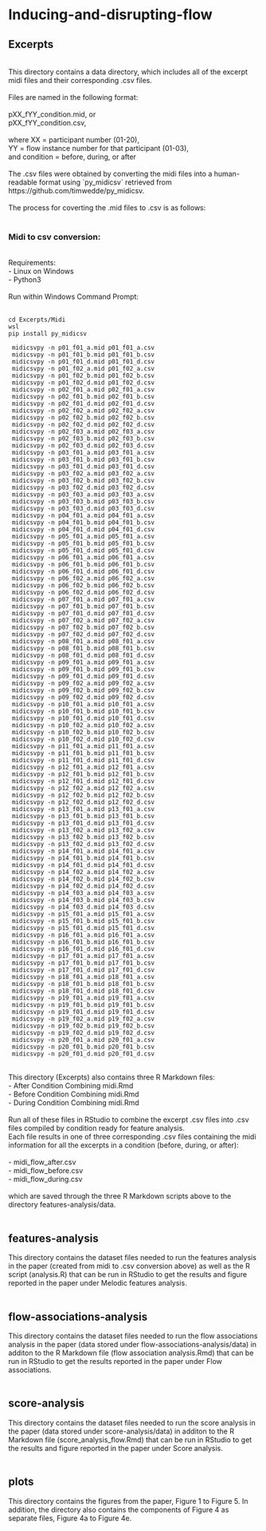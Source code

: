 # Inducing-and-disrupting-flow

## Excerpts<br>
<br>
This directory contains a data directory, which includes all of the excerpt midi files and their corresponding .csv files.<br>
<br>
Files are named in the following format:<br>
<br>
pXX_fYY_condition.mid, or<br>
pXX_fYY_condition.csv,<br>
<br>
where XX = participant number (01-20),<br>
YY = flow instance number for that participant (01-03),<br>
and condition = before, during, or after<br>
<br>
The .csv files were obtained by converting the midi files into a human-readable format using `py_midicsv` retrieved from https://github.com/timwedde/py_midicsv.<br>
<br>
The process for coverting the .mid files to .csv is as follows:<br>
<br>

### Midi to csv conversion:

<br>
Requirements: <br>
- Linux on Windows<br>
- Python3<br>
<br>
Run within Windows Command Prompt:<br>
<br>

```
cd Excerpts/Midi
wsl
pip install py_midicsv

 midicsvpy -n p01_f01_a.mid p01_f01_a.csv
 midicsvpy -n p01_f01_b.mid p01_f01_b.csv
 midicsvpy -n p01_f01_d.mid p01_f01_d.csv
 midicsvpy -n p01_f02_a.mid p01_f02_a.csv
 midicsvpy -n p01_f02_b.mid p01_f02_b.csv
 midicsvpy -n p01_f02_d.mid p01_f02_d.csv
 midicsvpy -n p02_f01_a.mid p02_f01_a.csv
 midicsvpy -n p02_f01_b.mid p02_f01_b.csv
 midicsvpy -n p02_f01_d.mid p02_f01_d.csv
 midicsvpy -n p02_f02_a.mid p02_f02_a.csv
 midicsvpy -n p02_f02_b.mid p02_f02_b.csv
 midicsvpy -n p02_f02_d.mid p02_f02_d.csv
 midicsvpy -n p02_f03_a.mid p02_f03_a.csv
 midicsvpy -n p02_f03_b.mid p02_f03_b.csv
 midicsvpy -n p02_f03_d.mid p02_f03_d.csv
 midicsvpy -n p03_f01_a.mid p03_f01_a.csv
 midicsvpy -n p03_f01_b.mid p03_f01_b.csv
 midicsvpy -n p03_f01_d.mid p03_f01_d.csv
 midicsvpy -n p03_f02_a.mid p03_f02_a.csv
 midicsvpy -n p03_f02_b.mid p03_f02_b.csv
 midicsvpy -n p03_f02_d.mid p03_f02_d.csv
 midicsvpy -n p03_f03_a.mid p03_f03_a.csv
 midicsvpy -n p03_f03_b.mid p03_f03_b.csv
 midicsvpy -n p03_f03_d.mid p03_f03_d.csv
 midicsvpy -n p04_f01_a.mid p04_f01_a.csv
 midicsvpy -n p04_f01_b.mid p04_f01_b.csv
 midicsvpy -n p04_f01_d.mid p04_f01_d.csv
 midicsvpy -n p05_f01_a.mid p05_f01_a.csv
 midicsvpy -n p05_f01_b.mid p05_f01_b.csv
 midicsvpy -n p05_f01_d.mid p05_f01_d.csv
 midicsvpy -n p06_f01_a.mid p06_f01_a.csv
 midicsvpy -n p06_f01_b.mid p06_f01_b.csv
 midicsvpy -n p06_f01_d.mid p06_f01_d.csv
 midicsvpy -n p06_f02_a.mid p06_f02_a.csv
 midicsvpy -n p06_f02_b.mid p06_f02_b.csv
 midicsvpy -n p06_f02_d.mid p06_f02_d.csv
 midicsvpy -n p07_f01_a.mid p07_f01_a.csv
 midicsvpy -n p07_f01_b.mid p07_f01_b.csv
 midicsvpy -n p07_f01_d.mid p07_f01_d.csv
 midicsvpy -n p07_f02_a.mid p07_f02_a.csv
 midicsvpy -n p07_f02_b.mid p07_f02_b.csv
 midicsvpy -n p07_f02_d.mid p07_f02_d.csv
 midicsvpy -n p08_f01_a.mid p08_f01_a.csv
 midicsvpy -n p08_f01_b.mid p08_f01_b.csv
 midicsvpy -n p08_f01_d.mid p08_f01_d.csv
 midicsvpy -n p09_f01_a.mid p09_f01_a.csv
 midicsvpy -n p09_f01_b.mid p09_f01_b.csv
 midicsvpy -n p09_f01_d.mid p09_f01_d.csv
 midicsvpy -n p09_f02_a.mid p09_f02_a.csv
 midicsvpy -n p09_f02_b.mid p09_f02_b.csv
 midicsvpy -n p09_f02_d.mid p09_f02_d.csv
 midicsvpy -n p10_f01_a.mid p10_f01_a.csv
 midicsvpy -n p10_f01_b.mid p10_f01_b.csv
 midicsvpy -n p10_f01_d.mid p10_f01_d.csv
 midicsvpy -n p10_f02_a.mid p10_f02_a.csv
 midicsvpy -n p10_f02_b.mid p10_f02_b.csv
 midicsvpy -n p10_f02_d.mid p10_f02_d.csv
 midicsvpy -n p11_f01_a.mid p11_f01_a.csv
 midicsvpy -n p11_f01_b.mid p11_f01_b.csv
 midicsvpy -n p11_f01_d.mid p11_f01_d.csv
 midicsvpy -n p12_f01_a.mid p12_f01_a.csv
 midicsvpy -n p12_f01_b.mid p12_f01_b.csv
 midicsvpy -n p12_f01_d.mid p12_f01_d.csv
 midicsvpy -n p12_f02_a.mid p12_f02_a.csv
 midicsvpy -n p12_f02_b.mid p12_f02_b.csv
 midicsvpy -n p12_f02_d.mid p12_f02_d.csv
 midicsvpy -n p13_f01_a.mid p13_f01_a.csv
 midicsvpy -n p13_f01_b.mid p13_f01_b.csv
 midicsvpy -n p13_f01_d.mid p13_f01_d.csv
 midicsvpy -n p13_f02_a.mid p13_f02_a.csv
 midicsvpy -n p13_f02_b.mid p13_f02_b.csv
 midicsvpy -n p13_f02_d.mid p13_f02_d.csv
 midicsvpy -n p14_f01_a.mid p14_f01_a.csv
 midicsvpy -n p14_f01_b.mid p14_f01_b.csv
 midicsvpy -n p14_f01_d.mid p14_f01_d.csv
 midicsvpy -n p14_f02_a.mid p14_f02_a.csv
 midicsvpy -n p14_f02_b.mid p14_f02_b.csv
 midicsvpy -n p14_f02_d.mid p14_f02_d.csv
 midicsvpy -n p14_f03_a.mid p14_f03_a.csv
 midicsvpy -n p14_f03_b.mid p14_f03_b.csv
 midicsvpy -n p14_f03_d.mid p14_f03_d.csv
 midicsvpy -n p15_f01_a.mid p15_f01_a.csv
 midicsvpy -n p15_f01_b.mid p15_f01_b.csv
 midicsvpy -n p15_f01_d.mid p15_f01_d.csv
 midicsvpy -n p16_f01_a.mid p16_f01_a.csv
 midicsvpy -n p16_f01_b.mid p16_f01_b.csv
 midicsvpy -n p16_f01_d.mid p16_f01_d.csv
 midicsvpy -n p17_f01_a.mid p17_f01_a.csv
 midicsvpy -n p17_f01_b.mid p17_f01_b.csv
 midicsvpy -n p17_f01_d.mid p17_f01_d.csv
 midicsvpy -n p18_f01_a.mid p18_f01_a.csv
 midicsvpy -n p18_f01_b.mid p18_f01_b.csv
 midicsvpy -n p18_f01_d.mid p18_f01_d.csv
 midicsvpy -n p19_f01_a.mid p19_f01_a.csv
 midicsvpy -n p19_f01_b.mid p19_f01_b.csv
 midicsvpy -n p19_f01_d.mid p19_f01_d.csv
 midicsvpy -n p19_f02_a.mid p19_f02_a.csv
 midicsvpy -n p19_f02_b.mid p19_f02_b.csv
 midicsvpy -n p19_f02_d.mid p19_f02_d.csv
 midicsvpy -n p20_f01_a.mid p20_f01_a.csv
 midicsvpy -n p20_f01_b.mid p20_f01_b.csv
 midicsvpy -n p20_f01_d.mid p20_f01_d.csv
```
<br>
This directory (Excerpts) also contains three R Markdown files:<br>
- After Condition Combining midi.Rmd<br>
- Before Condition Combining midi.Rmd<br>
- During Condition Combining midi.Rmd<br>
<br>
Run all of these files in RStudio to combine the excerpt .csv files into .csv files compiled by condition ready for feature analysis.<br>
Each file results in one of three corresponding .csv files containing the midi information for all the excerpts in a condition (before, during, or after):<br>
<br>
- midi_flow_after.csv<br>
- midi_flow_before.csv<br>
- midi_flow_during.csv<br>
<br>
which are saved through the three R Markdown scripts above to the directory features-analysis/data.<br>
<br>


## features-analysis<br>
This directory contains the dataset files needed to run the features analysis in the paper (created from midi to .csv conversion above) as well as the R script (analysis.R) that can be run in RStudio to get the results and figure reported in the paper under Melodic features analysis.<br>
<br>
## flow-associations-analysis<br>
This directory contains the dataset files needed to run the flow associations analysis in the paper (data stored under flow-associations-analysis/data) in additon to the R Markdown file (flow association analysis.Rmd) that can be run in RStudio to get the results reported in the paper under Flow associations.<br>
<br>
## score-analysis<br>
This directory contains the dataset files needed to run the score analysis in the paper (data stored under score-analysis/data) in additon to the R Markdown file (score_analysis_flow.Rmd) that can be run in RStudio to get the results and figure reported in the paper under Score analysis.<br>
<br>
## plots<br>
This directory contains the figures from the paper, Figure 1 to Figure 5. In addition, the directory also contains the components of Figure 4 as separate files, Figure 4a to Figure 4e.<br>
